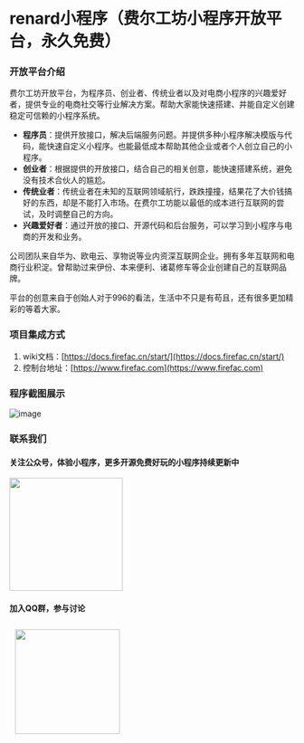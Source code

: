 # renard小程序（费尔工坊小程序开放平台，永久免费）

### 开放平台介绍
费尔工坊开放平台，为程序员、创业者、传统业者以及对电商小程序的兴趣爱好者，提供专业的电商社交等行业解决方案。帮助大家能快速搭建、并能自定义创建稳定可信赖的小程序系统。

- **程序员**：提供开放接口，解决后端服务问题。并提供多种小程序解决模版与代码，能快速自定义小程序。也能最低成本帮助其他企业或者个人创立自己的小程序。
- **创业者**：根据提供的开放接口，结合自己的相关创意，能快速搭建系统，避免没有技术合伙人的尴尬。
- **传统业者**：传统业者在未知的互联网领域航行，跌跌撞撞，结果花了大价钱搞好的东西，却是不能打入市场。在费尔工坊能以最低的成本进行互联网的尝试，及时调整自己的方向。
- **兴趣爱好者**：通过开放的接口、开源代码和后台服务，可以学习到小程序与电商的开发和业务。

公司团队来自华为、欧电云、享物说等业内资深互联网企业。拥有多年互联网和电商行业积淀。曾帮助过来伊份、本来便利、诸葛修车等企业创建自己的互联网品牌。

平台的创意来自于创始人对于996的看法，生活中不只是有苟且，还有很多更加精彩的等着大家。

### 项目集成方式
1. wiki文档：[https://docs.firefac.cn/start/](https://docs.firefac.cn/start/)
2. 控制台地址：[https://www.firefac.com](https://www.firefac.com)

### 程序截图展示
![image](https://firefac-1259431066.picsh.myqcloud.com/4e3u9ro6cqjyoyy68jqbwsfntl15z18e.png)

### 联系我们
#### 关注公众号，体验小程序，更多开源免费好玩的小程序持续更新中
<img src="https://firefac-1259431066.picsh.myqcloud.com/1ef798vi5r0fpxu0d7vvhxjzzsf764j9.png" style="width: 200px; "/>

#### 加入QQ群，参与讨论

<img src="https://firefac-1259431066.picsh.myqcloud.com/fr1plbouu45p08cuvfj9t5swkj0yk6lw.png" style="width: 185px; padding:10px"/>

